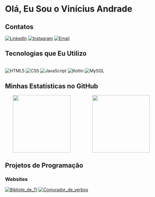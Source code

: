 # Olá, Eu Sou o Vinícius Andrade 

## Contatos

[![LinkedIn](https://img.shields.io/badge/LinkedIn-0077B5?style=for-the-badge&logo=linkedin&logoColor=white)](https://www.linkedin.com/in/vin%C3%ADcius-andrade-912295234/)
[![Instagram](https://img.shields.io/badge/Instagram-E4405F?style=for-the-badge&logo=instagram&logoColor=white)](https://www.instagram.com/oviniicin/)
[![Email](https://img.shields.io/badge/Gmail-D14836?style=for-the-badge&logo=gmail&logoColor=white)](mailto:bsbvinidesousa@gmail.com)

## Tecnologias que Eu Utilizo

<div style="display: inline_block"><br/>
<img align="center" alt="HTML5" src="https://img.shields.io/badge/HTML5-E34F26?style=for-the-badge&logo=html5&logoColor=white"/>
<img align="center" alt="CSS" src="https://img.shields.io/badge/CSS-239120?&style=for-the-badge&logo=css3&logoColor=white"/>
<img align="center" alt="JavaScript" src="https://img.shields.io/badge/JavaScript-F7DF1E?style=for-the-badge&logo=javascript&logoColor=black"/>
<img align="center" alt="Kotlin" src="https://img.shields.io/badge/Kotlin-0095D5?&style=for-the-badge&logo=kotlin&logoColor=white"/>
<img align="center" alt="MySQL" src="https://img.shields.io/badge/MySQL-00000F?style=for-the-badge&logo=mysql&logoColor=white"/>
</div>


## Minhas Estatísticas no GitHub

<div style="display: flex; justify-content: space-around;">
<img align="center" height="190em" src="https://github-readme-stats.vercel.app/api?username=Vinis-San&show_icons=true&theme=dark" style="margin-right: 10px;"/>
    
<img align="center" height="190em" src="https://github-readme-stats.vercel.app/api/top-langs/?username=Vinis-San&layout=compact&langs_count=7&theme=dark" style="margin-left: 10px;"/>
</div>

## Projetos de Programação
### Websites
[![Bibliote_de_TI](https://img.shields.io/badge/Biblioteca_de_TI-333?style=for-the-badge&logo=github&logoColor=white)](https://vinis-san.github.io/Biblioteca_TIC/)
[![Conjurador_de_verbos](https://img.shields.io/badge/Conjurador_de_verbos-333?style=for-the-badge&logo=github&logoColor=white)](https://vinis-san.github.io/ConjuradorDeVerbosRPG/)




